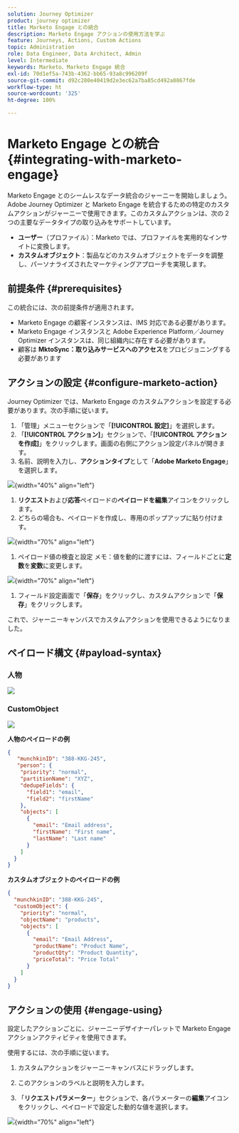 ```yaml
---
solution: Journey Optimizer
product: journey optimizer
title: Marketo Engage との統合
description: Marketo Engage アクションの使用方法を学ぶ
feature: Journeys, Actions, Custom Actions
topic: Administration
role: Data Engineer, Data Architect, Admin
level: Intermediate
keywords: Marketo、Marketo Engage 統合
exl-id: 70d1ef5a-743b-4362-bb65-93a8c996209f
source-git-commit: d92c280e40419d2e3ec62a7ba85cd492a0867fde
workflow-type: ht
source-wordcount: '325'
ht-degree: 100%

---
```


# Marketo Engage との統合 {#integrating-with-marketo-engage}

Marketo Engage とのシームレスなデータ統合のジャーニーを開始しましょう。Adobe Journey Optimizer と Marketo Engage を統合するための特定のカスタムアクションがジャーニーで使用できます。このカスタムアクションは、次の 2 つの主要なデータタイプの取り込みをサポートしています。

* **ユーザー**（プロファイル）：Marketo では、プロファイルを実用的なインサイトに変換します。
* **カスタムオブジェクト**：製品などのカスタムオブジェクトをデータを調整し、パーソナライズされたマーケティングアプローチを実現します。

## 前提条件 {#prerequisites}

この統合には、次の前提条件が適用されます。

* Marketo Engage の顧客インスタンスは、IMS 対応である必要があります。
* Marketo Engage インスタンスと Adobe Experience Platform／Journey Optimizer インスタンスは、同じ組織内に存在する必要があります。
* 顧客は **MktoSync：取り込みサービスへのアクセス**&#x200B;をプロビジョニングする必要があります

## アクションの設定 {#configure-marketo-action}


Journey Optimizer では、Marketo Engage のカスタムアクションを設定する必要があります。次の手順に従います。

1. 「管理」メニューセクションで「**[!UICONTROL 設定]**」を選択します。
1. 「**[!UICONTROL アクション]**」セクションで、「**[!UICONTROL アクションを作成]**」をクリックします。画面の右側にアクション設定パネルが開きます。
1. 名前、説明を入力し、**アクションタイプ**&#x200B;として「**Adobe Marketo Engage**」を選択します。

![](assets/engage-customaction-creation.png){width="40%" align="left"}

1. **リクエスト**&#x200B;および&#x200B;**応答**&#x200B;ペイロードの&#x200B;**ペイロードを編集**&#x200B;アイコンをクリックします。
1. どちらの場合も、ペイロードを作成し、専用のポップアップに貼り付けます。

![](assets/engage-customaction-payload.png){width="70%" align="left"}

1. ペイロード値の検査と設定
メモ：値を動的に渡すには、フィールドごとに**定数**&#x200B;を&#x200B;**変数**&#x200B;に変更します。

![](assets/engage-customaction-payload-fields.png){width="70%" align="left"}

1. フィールド設定画面で「**保存**」をクリックし、カスタムアクションで「**保存**」をクリックします。

これで、ジャーニーキャンバスでカスタムアクションを使用できるようになりました。

## ペイロード構文 {#payload-syntax}

### 人物

![](assets/payload-person.png)

### CustomObject

![](assets/payload-customobject.png)


**人物のペイロードの例**

```json
{
   "munchkinID": "388-KKG-245",  
   "person": {
    "priority": "normal",
    "partitionName": "XYZ",
    "dedupeFields": {
      "field1": "email",
      "field2": "firstName"
    },
    "objects": [
      {
        "email": "Email address",
        "firstName": "First name",
        "lastName": "Last name"
      }
    ]
  }
}
```

**カスタムオブジェクトのペイロードの例**

```json
{
  "munchkinID": "388-KKG-245", 
  "customObject": {
    "priority": "normal",
    "objectName": "products",
    "objects": [
      {
        "email": "Email Address",
        "productName": "Product Name",
        "productQty": "Product Quantity",
        "priceTotal": "Price Total"
      }
    ]
  }
}
```


## アクションの使用 {#engage-using}

設定したアクションごとに、ジャーニーデザイナーパレットで Marketo Engage アクションアクティビティを使用できます。

使用するには、次の手順に従います。

1. カスタムアクションをジャーニーキャンバスにドラッグします。

1. このアクションのラベルと説明を入力します。

1. 「**リクエストパラメーター**」セクションで、各パラメーターの&#x200B;**編集**&#x200B;アイコンをクリックし、ペイロードで設定した動的な値を選択します。

![](assets/engage-use-canvas.png){width="70%" align="left"}
